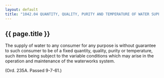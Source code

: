---
layout: default 
title: "1042.04 QUANTITY, QUALITY, PURITY AND TEMPERATURE OF WATER SUPPLY."---

{{ page.title }}
----------------

The supply of water to any consumer for any purpose is without guarantee
to such consumer to be of a fixed quantity, quality, purity or
temperature, such items being subject to the variable conditions which
may arise in the operation and maintenance of the waterworks system.

(Ord. 235A. Passed 9-7-61.)
